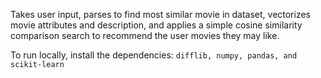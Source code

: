 Takes user input, parses to find most similar movie in dataset, vectorizes movie attributes and description, and applies a simple cosine similarity comparison search to recommend the user movies they may like.

To run locally, install the dependencies: 
```difflib, numpy, pandas, and scikit-learn```
